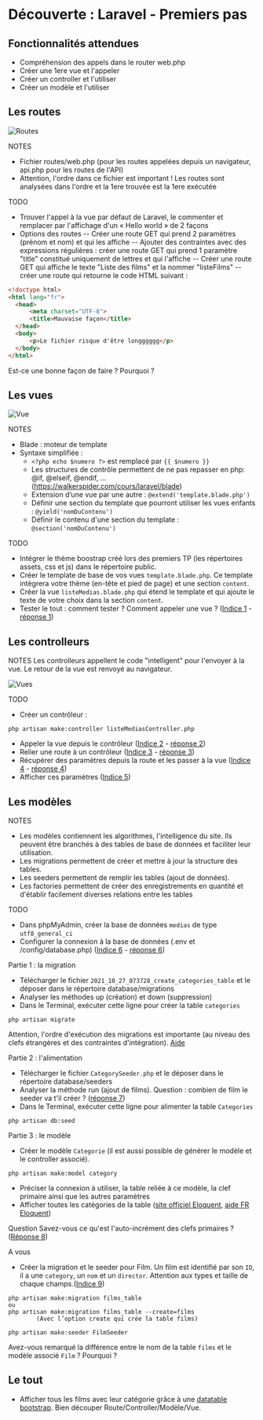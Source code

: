 # Découverte : Laravel - Premiers pas

## Fonctionnalités attendues
- Compréhension des appels dans le router web.php
- Créer une 1ere vue et l'appeler
- Créer un controller et l'utiliser
- Créer un modèle et l'utiliser


## Les routes

![Routes](/ressources/tutoLaravel/MVC-routes.JPG)

NOTES 
- Fichier routes/web.php (pour les routes appelées depuis un navigateur, api.php pour les routes de l'API)
- Attention, l'ordre dans ce fichier est important ! Les routes sont analysées dans l'ordre et la 1ere trouvée est la 1ere exécutée

TODO
- Trouver l'appel à la vue par défaut de Laravel, le commenter et remplacer par l'affichage d'un « Hello world » de 2 façons
- Options des routes
-- Créer une route GET qui prend 2 paramètres (prénom et nom) et qui les affiche
-- Ajouter des contraintes avec des expressions régulières : créer une route GET qui prend 1 paramètre "title" constitué uniquement de lettres et qui l'affiche
-- Créer une route GET qui affiche le texte "Liste des films" et la nommer "listeFilms"
-- créer une route qui retourne le code HTML suivant :

``` HTML
<!doctype html>
<html lang="fr">
  <head>
      <meta charset="UTF-8">
      <title>Mauvaise façon</title>
  </head>
  <body>
      <p>Le fichier risque d'être longggggg</p>
  </body>
</html>
```

Est-ce une bonne façon de faire ? Pourquoi ?


## Les vues

![Vue](/ressources/tutoLaravel/MVC-vues.JPG)

NOTES

- Blade : moteur de template
- Syntaxe simplifiée :
  - `<?php echo $numero ?>` est remplacé par `{{ $numero }}`
  - Les structures de contrôle permettent de ne pas repasser en php: @if, @elseif, @endif, … (<a href="https://walkerspider.com/cours/laravel/blade" target="_blank">https://walkerspider.com/cours/laravel/blade</a>)
  - Extension d’une vue par une autre : `@extend('template.blade.php')`
  - Définir une section du template que pourront utiliser les vues enfants : `@yield('nomDuContenu')`
  - Définir le contenu d'une section du template : `@section('nomDuContenu')`

TODO 

- Intégrer le thème boostrap créé lors des premiers TP (les répertoires assets, css et js) dans le répertoire public.
- Créer le template de base de vos vues `template.blade.php`. Ce template intègrera votre thème (en-tête et pied de page) et une section `content`.
- Créer la vue `listeMedias.blade.php` qui étend le template et qui ajoute le texte de votre choix dans la section `content`.
- Tester le tout : comment tester ? Comment appeler une vue ? (<a href="https://ceri-num.gitbook.io/uv-cdaw/jalon-2/indices.md" target="_blank">Indice 1</a> - <a href="https://ceri-num.gitbook.io/uv-cdaw/jalon-2/reponses.md" target="_blank">réponse 1</a>)


## Les controlleurs

NOTES
Les controlleurs appellent le code "intelligent" pour l'envoyer à la vue. Le retour de la vue est renvoyé au navigateur.

![Vues](/ressources/tutoLaravel/MVC-controllers-vues.JPG)

TODO
- Créer un contrôleur : 
```
php artisan make:controller listeMediasController.php
```
- Appeler la vue depuis le contrôleur (<a href="https://ceri-num.gitbook.io/uv-cdaw/jalon-2/indices.md" target="_blank">Indice 2</a> - <a href="https://ceri-num.gitbook.io/uv-cdaw/jalon-2/reponses.md" target="_blank">réponse 2</a>)
- Relier une route à un contrôleur (<a href="https://ceri-num.gitbook.io/uv-cdaw/jalon-2/indices.md" target="_blank">Indice 3</a> - <a href="https://ceri-num.gitbook.io/uv-cdaw/jalon-2/reponses.md" target="_blank">réponse 3</a>)
- Récupérer des paramètres depuis la route et les passer à la vue (<a href="https://ceri-num.gitbook.io/uv-cdaw/jalon-2/indices.md" target="_blank">Indice 4</a> - <a href="https://ceri-num.gitbook.io/uv-cdaw/jalon-2/reponses.md" target="_blank">réponse 4</a>)
- Afficher ces paramètres (<a href="https://ceri-num.gitbook.io/uv-cdaw/jalon-2/indices.md" target="_blank">Indice 5</a>)


## Les modèles

NOTES
- Les modèles contiennent les algorithmes, l'intelligence du site. Ils peuvent être branchés à des tables de base de données et faciliter leur utilisation.
- Les migrations permettent de créer et mettre à jour la structure des tables.
- Les seeders permettent de remplir les tables (ajout de données).
- Les factories permettent de créer des enregistrements en quantité et d'établir facilement diverses relations entre les tables 

TODO
- Dans phpMyAdmin, créer la base de données `medias` de type `utf8_general_ci`
- Configurer la connexion à la base de données (.env et /config/database.php)  (<a href="https://ceri-num.gitbook.io/uv-cdaw/jalon-2/indices.md" target="_blank">Indice 6</a> - <a href="https://ceri-num.gitbook.io/uv-cdaw/jalon-2/reponses.md" target="_blank">réponse 6</a>)

Partie 1 : la migration
- Télécharger le fichier `2021_10_27_073728_create_categories_table` et le déposer dans le répertoire database/migrations
- Analyser les méthodes up (création) et down (suppression)
- Dans le Terminal, exécuter cette ligne pour créer la table `categories`
```
php artisan migrate
```
Attention, l'ordre d'exécution des migrations est importante (au niveau des clefs étrangères et des contraintes d'intégration). <a href="https://meet.google.com/qgz-rbsb-nce" target="_blank">Aide</a>

Partie 2 : l'alimentation
- Télécharger le fichier `CategorySeeder.php` et le déposer dans le répertoire database/seeders
- Analyser la méthode run (ajout de films). Question : combien de film le seeder va t'il créer ? (<a href="https://ceri-num.gitbook.io/uv-cdaw/jalon-2/reponses.md" target="_blank">réponse 7</a>)
- Dans le Terminal, exécuter cette ligne pour alimenter la table `Categories`
```
php artisan db:seed
```
Partie 3 : le modèle
- Créer le modèle `Categorie` (il est aussi possible de générer le modèle et le controller associé).
```
php artisan make:model category
```
- Préciser la connexion à utiliser, la table reliée à ce modèle, la clef primaire ainsi que les autres paramètres
- Afficher toutes les catégories de la table (<a href="https://laravel.com/docs/8.x/eloquent" target="_blank">site officiel Eloquent</a>, <a href="https://www.oulub.com/fr-FR/Laravel/eloquent" target="_blank">aide FR Eloquent</a>)

Question
Savez-vous ce qu'est l'auto-incrément des clefs primaires ? (<a href="https://ceri-num.gitbook.io/uv-cdaw/jalon-2/reponses.md" target="_blank">Réponse 8</a>)

A vous
- Créer la migration et le seeder pour Film.
Un film est identifié par son `ID`, il a une `category`, un `nom` et un `director`. Attention aux types et taille de chaque champs.(<a href="https://ceri-num.gitbook.io/uv-cdaw/jalon-2/indices.md" target="_blank">Indice 9</a>)
```
php artisan make:migration films_table
ou
php artisan make:migration films_table --create=films
		(Avec l’option create qui crée la table films)

php artisan make:seeder FilmSeeder
```
Avez-vous remarqué la différence entre le nom de la table `films` et le modèle associé `Film` ? Pourquoi ?

## Le tout
- Afficher tous les films avec leur catégorie grâce à une <a href="https://datatables.net/examples/styling/bootstrap5.html" target="_blank">datatable bootstrap</a>. Bien découper Route/Controller/Modèle/Vue.